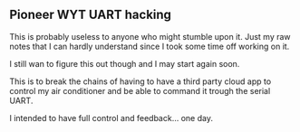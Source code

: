 ## Pioneer WYT UART hacking

This is probably useless to anyone who might stumble upon it.
Just my raw notes that I can hardly understand since I took some time off working on it.

I still wan to figure this out though and I may start again soon.

This is to break the chains of having to have a third party cloud app to control my air conditioner and be able to command it trough the serial UART.

I intended to have full control and feedback… one day.
